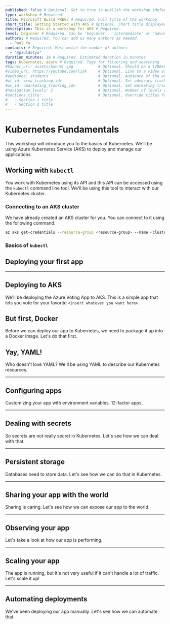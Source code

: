 ```yaml
---
published: false # Optional. Set to true to publish the workshop (default: false)
type: workshop # Required.
title: Microsoft Build PRE03 # Required. Full title of the workshop
short_title: Getting Started with AKS # Optional. Short title displayed in the header
description: This is a workshop for AKS # Required.
level: beginner # Required. Can be 'beginner', 'intermediate' or 'advanced'
authors: # Required. You can add as many authors as needed
  - Paul Yu
contacts: # Required. Must match the number of authors
  - "@pauldotyu"
duration_minutes: 20 # Required. Estimated duration in minutes
tags: kubernetes, azure # Required. Tags for filtering and searching
#banner_url: assets/banner.jpg           # Optional. Should be a 1280x640px image
#video_url: https://youtube.com/link     # Optional. Link to a video of the workshop
#audience: students                      # Optional. Audience of the workshop (students, pro devs, etc.)
#wt_id: <cxa_tracking_id>                # Optional. Set advocacy tracking code for supported links
#oc_id: <marketing_tracking_id>          # Optional. Set marketing tracking code for supported links
#navigation_levels: 2                    # Optional. Number of levels displayed in the side menu (default: 2)
#sections_title:                         # Optional. Override titles for each section to be displayed in the side bar
#   - Section 1 title
#   - Section 2 title
---
```


# Kubernetes Fundamentals

This workshop will introduce you to the basics of Kubernetes. We'll be using Azure Kubernetes Service (AKS) to deploy and manage our applications.

## Working with `kubectl`

You work with Kubernetes using its API and this API can be accessed using the `kubectl` command line tool. We'll be using this tool to interact with our Kubernetes cluster.

### Connecting to an AKS cluster

We have already created an AKS cluster for you. You can connect to it using the following command:

```bash
az aks get-credentials --resource-group <resource-group> --name <cluster-name>
```

### Basics of `kubectl`

## Deploying your first app

---

## Deploying to AKS

We'll be deploying the Azure Voting App to AKS. This is a simple app that lets you vote for your favorite `<insert whatever you want here>`.

## But first, Docker

Before we can deploy our app to Kubernetes, we need to package it up into a Docker image. Let's do that first.

## Yay, YAML!

Who doesn't love YAML? We'll be using YAML to describe our Kubernetes resources.

---

## Configuring apps

Customizing your app with environment variables. 12-factor apps.

---

## Dealing with secrets

So secrets are not really secret in Kubernetes. Let's see how we can deal with that.

---

## Persistent storage

Databases need to store data. Let's see how we can do that in Kubernetes.

---

## Sharing your app with the world

Sharing is caring. Let's see how we can expose our app to the world.

---

## Observing your app

Let's take a look at how our app is performing.

---

## Scaling your app

The app is running, but it's not very useful if it can't handle a lot of traffic. Let's scale it up!

---

## Automating deployments

We've been deploying our app manually. Let's see how we can automate that.
